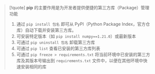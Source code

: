 
> [!quote]
> **pip** 的主要作用是为开发者提供便捷的第三方库（Package）管理功能
> 1. 通过 `pip install 包名` 即可从 PyPI（Python Package Index，官方仓库）自动下载并安装第三方库。
> 2. 可安装特定版本（如 `pip install numpy==1.21.0`）或最新版本
> 3. 可通过 `pip uninstall 包名` 卸载第三方库
> 4. 可通过 `pip list` 查看已安装的第三方库列表
> 5. 可通过 `pip freeze > requirements.txt` 将当前环境中已安装的第三方库及其版本号输出到 `requirements.txt` 文件中，以便在其他环境中快速安装相同的库



